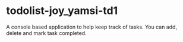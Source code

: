 # todolist-joy_yamsi-td1
A console based application to help keep track of tasks. You can add, delete and mark task completed.

